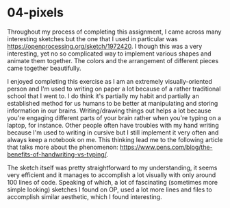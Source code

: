 # 04-pixels
 
 Throughout my process of completing this assignment, I came across many interesting sketches but the one that I used in particular was https://openprocessing.org/sketch/1972420. I though this was a very interesting, yet no so complicated way to implement various shapes and animate them together. The colors and the arrangement of different pieces came together beautifully. 

 I enjoyed completing this exercise as I am an extremely visually-oriented person and I'm used to writing on paper a lot because of a rather traditional school that I went to. I do think it's partially my habit and partially an established method for us humans to be better at manipulating and storing information in our brains. Writing/drawing things out helps a lot because you're engaging different parts of your brain rather when you're typing on a laptop, for instance. Other people often have troubles with my hand writing because I'm used to writing in cursive but I still implement it very often and always keep a notebook on me. This thinking lead me to the following article that talks more about the phenomenon: https://www.pens.com/blog/the-benefits-of-handwriting-vs-typing/. 

The sketch itself was pretty straightforward to my understanding, it seems very efficient and it manages to accomplish a lot visually with only around 100 lines of code. Speaking of which, a lot of fascinating (sometimes more simple looking) sketches I found on OP, used a lot more lines and files to accomplish similar aesthetic, which I found interesting.